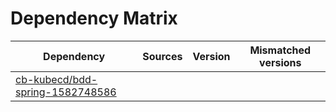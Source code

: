 # Dependency Matrix

Dependency | Sources | Version | Mismatched versions
---------- | ------- | ------- | -------------------
[cb-kubecd/bdd-spring-1582748586](https://github.com/cb-kubecd/bdd-spring-1582748586.git) |  | []() | 
